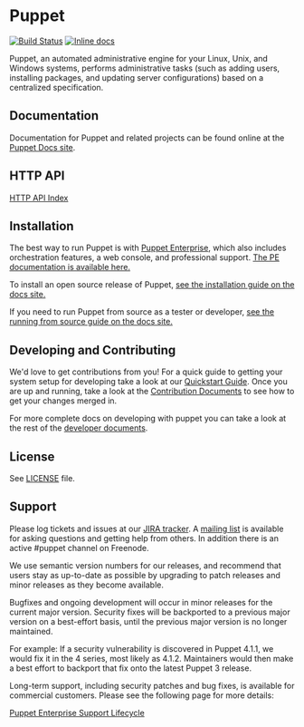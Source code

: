 Puppet
======

[![Build Status](https://travis-ci.org/puppetlabs/puppet.png?branch=master)](https://travis-ci.org/puppetlabs/puppet)
[![Inline docs](https://inch-ci.org/github/puppetlabs/puppet.png)](https://inch-ci.org/github/puppetlabs/puppet)

Puppet, an automated administrative engine for your Linux, Unix, and Windows systems, performs
administrative tasks (such as adding users, installing packages, and updating server
configurations) based on a centralized specification.

Documentation
-------------

Documentation for Puppet and related projects can be found online at the
[Puppet Docs site](https://docs.puppetlabs.com).

HTTP API
--------
[HTTP API Index](https://docs.puppetlabs.com/puppet/latest/reference/http_api/http_api_index.html)

Installation
------------

The best way to run Puppet is with [Puppet Enterprise](https://puppetlabs.com/puppet/puppet-enterprise),
which also includes orchestration features, a web console, and professional support.
[The PE documentation is available here.](https://docs.puppetlabs.com/pe/latest)

To install an open source release of Puppet,
[see the installation guide on the docs site.](http://docs.puppetlabs.com/puppet/latest/reference/install_pre.html)

If you need to run Puppet from source as a tester or developer,
[see the running from source guide on the docs site.](https://docs.puppetlabs.com/guides/from_source.html)

Developing and Contributing
------

We'd love to get contributions from you! For a quick guide to getting your
system setup for developing take a look at our [Quickstart
Guide](docs/quickstart.md). Once you are up and running, take a look at the
[Contribution Documents](CONTRIBUTING.md) to see how to get your changes merged
in.

For more complete docs on developing with puppet you can take a look at the
rest of the [developer documents](docs/index.md).

License
-------

See [LICENSE](LICENSE) file.

Support
-------

Please log tickets and issues at our [JIRA tracker](https://tickets.puppetlabs.com).  A [mailing
list](https://groups.google.com/forum/?fromgroups#!forum/puppet-users) is
available for asking questions and getting help from others. In addition there
is an active #puppet channel on Freenode.

We use semantic version numbers for our releases, and recommend that users stay
as up-to-date as possible by upgrading to patch releases and minor releases as
they become available.

Bugfixes and ongoing development will occur in minor releases for the current
major version. Security fixes will be backported to a previous major version on
a best-effort basis, until the previous major version is no longer maintained.

For example: If a security vulnerability is discovered in Puppet 4.1.1, we
would fix it in the 4 series, most likely as 4.1.2. Maintainers would then make
a best effort to backport that fix onto the latest Puppet 3 release.

Long-term support, including security patches and bug fixes, is available for
commercial customers. Please see the following page for more details:

[Puppet Enterprise Support Lifecycle](https://puppetlabs.com/misc/puppet-enterprise-lifecycle)
